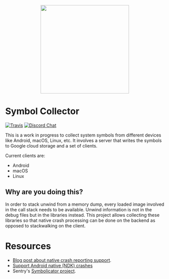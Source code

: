 <p align="center">
  <a href="https://sentry.io" target="_blank" align="center">
    <img src="https://sentry-brand.storage.googleapis.com/sentry-logo-black.png" width="280">
  </a>
  <br />
</p>

# Symbol Collector 
[![Travis](https://travis-ci.org/getsentry/sentry-dotnet.svg?branch=master)](https://travis-ci.org/getsentry/sentry-dotnet)
[![Discord Chat](https://img.shields.io/discord/621778831602221064.svg)](https://discord.gg/Ww9hbqr)  

This is a work in progress to collect system symbols from different devices like Android, macOS, Linux, etc.
It involves a server that writes the symbols to Google cloud storage and a set of clients.

Current clients are:

* Android
* macOS
* Linux


## Why are you doing this?

In order to stack unwind from a memory dump, every loaded image involved in the call stack needs to be available. 
Unwind information is not in the debug files but in the libraries instead. 
This project allows collecting these libraries so that native crash processing can be done on the backend as opposed to stackwalking on the client.

# Resources

* [Blog post about native crash reporting support](https://blog.sentry.io/2019/09/26/fixing-native-apps-with-sentry).
* [Support Android native (NDK) crashes](https://blog.sentry.io/2019/11/25/adding-native-support-to-our-android-sdk/)
* Sentry's [Symbolicator project](https://github.com/getsentry/symbolicator).
